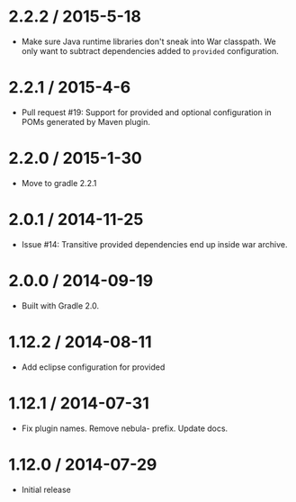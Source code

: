 2.2.2 / 2015-5-18
===================

* Make sure Java runtime libraries don't sneak into War classpath. We only want to subtract dependencies added to `provided`
 configuration.

2.2.1 / 2015-4-6
===================

* Pull request #19: Support for provided and optional configuration in POMs generated by Maven plugin.

2.2.0 / 2015-1-30
===================

* Move to gradle 2.2.1

2.0.1 / 2014-11-25
===================

* Issue #14: Transitive provided dependencies end up inside war archive.

2.0.0 / 2014-09-19
===================

* Built with Gradle 2.0.

1.12.2 / 2014-08-11
===================

* Add eclipse configuration for provided

1.12.1 / 2014-07-31
===================

* Fix plugin names. Remove nebula- prefix. Update docs.

1.12.0 / 2014-07-29
==================

* Initial release
